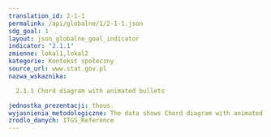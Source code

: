 ```yaml
---
translation_id: 2-1-1
permalink: /api/globalne/1/2-1-1.json
sdg_goal: 1
layout: json_globalne_goal_indicator
indicator: "2.1.1"
zmienne: lokal1,lokal2
kategorie: Kontekst społeczny
source_url: www.stat.gov.pl
nazwa_wskaznika:  
  2.1.1 Chord diagram with animated bullets
jednostka_prezentacji: thous.
wyjasnienia_metodologiczne: The data shows Chord diagram with animated bullets
zrodlo_danych: ITGS_Reference
---
```

